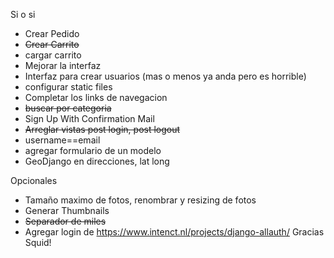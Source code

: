 Si o si
* Crear Pedido
* ~~Crear Carrito~~
* cargar carrito
* Mejorar la interfaz
* Interfaz para crear usuarios (mas o menos ya anda pero es horrible)
* configurar static files
* Completar los links de navegacion
* ~~buscar por categoria~~
* Sign Up With Confirmation Mail
* ~~Arreglar vistas post login, post logout~~
* username==email
* agregar formulario de un modelo
* GeoDjango en direcciones, lat long



Opcionales

* Tamaño maximo de fotos, renombrar y resizing de fotos
* Generar Thumbnails
* ~~Separador de miles~~
* Agregar login de https://www.intenct.nl/projects/django-allauth/ Gracias Squid!